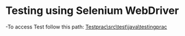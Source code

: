 # Testing using Selenium WebDriver

-To access Test follow this path: [Testprac\src\test\java\testingprac](https://github.com/Agro-care/Testing/tree/main/Testprac/src/test/java/testingprac)

